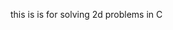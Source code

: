 this is is for solving 2d problems in C






























































